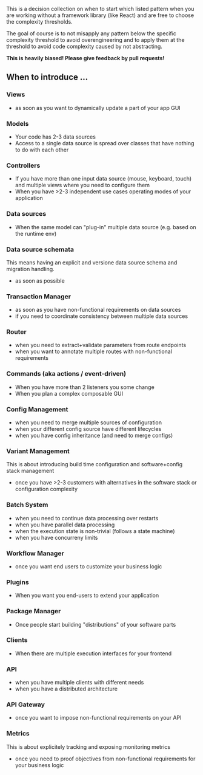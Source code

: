 This is a decision collection on when to start which listed pattern when you 
are working without a framework library (like React) and are free to choose the
complexity thresholds.

The goal of course is to not misapply any pattern below the specific complexity threshold
to avoid overengineering and to apply them at the threshold to avoid code complexity
caused by not abstracting.

**This is heavily biased! Please give feedback by pull requests!**

## When to introduce ...

### Views

- as soon as you want to dynamically update a part of your app GUI

### Models

- Your code has 2-3 data sources
- Access to a single data source is spread over classes that have nothing to do with each other

### Controllers

- If you have more than one input data source (mouse, keyboard, touch) and multiple views where
  you need to configure them
- When you have >2-3 independent use cases operating modes of your application

### Data sources

- When the same model can "plug-in" multiple data source (e.g. based on the runtime env)

### Data source schemata

This means having an explicit and versione data source schema and migration handling.

- as soon as possible

### Transaction Manager

- as soon as you have non-functional requirements on data sources
- if you need to coordinate consistency between multiple data sources

### Router

- when you need to extract+validate parameters from route endpoints
- when you want to annotate multiple routes with non-functional requirements

### Commands (aka actions / event-driven)

- When you have more than 2 listeners you some change
- When you plan a complex composable GUI

### Config Management

- when you need to merge multiple sources of configuration
- when your different config source have different lifecycles
- when you have config inheritance (and need to merge configs)

### Variant Management

This is about introducing build time configuration and software+config stack management

- once you have >2-3 customers with alternatives in the software stack or configuration complexity

### Batch System

- when you need to continue data processing over restarts
- when you have parallel data processing
- when the execution state is non-trivial (follows a state machine)
- when you have concurreny limits

### Workflow Manager

- once you want end users to customize your business logic

### Plugins

- When you want you end-users to extend your application

### Package Manager

- Once people start building "distributions" of your software parts

### Clients

- When there are multiple execution interfaces for your frontend

### API

- when you have multiple clients with different needs
- when you have a distributed architecture

### API Gateway

- once you want to impose non-functional requirements on your API

### Metrics

This is about explicitely tracking and exposing monitoring metrics

- once you need to proof objectives from non-functional requirements for your business logic
